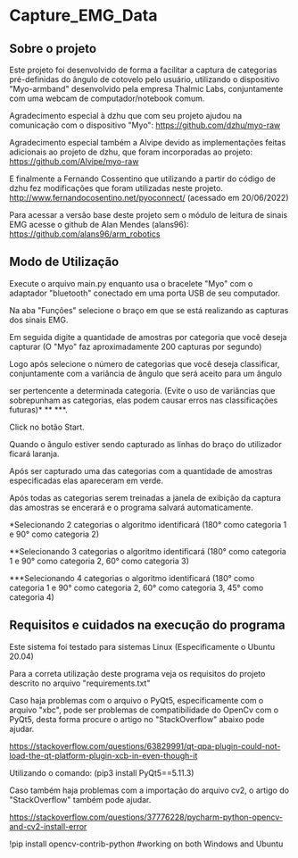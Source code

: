 # Capture_EMG_Data

## Sobre o projeto

Este projeto foi desenvolvido de forma a facilitar a captura de categorias pré-definidas do ângulo de cotovelo pelo usuário, utilizando o dispositivo
"Myo-armband" desenvolvido pela empresa Thalmic Labs, conjuntamente com uma webcam de computador/notebook comum.

Agradecimento especial à dzhu que com seu projeto ajudou na comunicação com o dispositivo "Myo":
https://github.com/dzhu/myo-raw

Agradecimento especial também a Alvipe devido as implementações feitas adicionais ao projeto de dzhu, que foram incorporadas ao projeto:
https://github.com/Alvipe/myo-raw

E finalmente a Fernando Cossentino que utilizando a partir do código de dzhu fez modificações que foram utilizadas neste projeto.
http://www.fernandocosentino.net/pyoconnect/ (acessado em 20/06/2022)

Para acessar a versão base deste projeto sem o módulo de leitura de sinais EMG acesse o github de Alan Mendes (alans96):
https://github.com/alans96/arm_robotics

## Modo de Utilização

Execute o arquivo main.py enquanto usa o bracelete "Myo" com o adaptador "bluetooth" conectado em uma porta USB de seu computador.

Na aba "Funções" selecione o braço em que se está realizando as capturas dos sinais EMG.

Em seguida digite a quantidade de amostras por categoria que você deseja capturar (O "Myo" faz aproximadamente 200 capturas por segundo)

Logo após selecione o número de categorias que você deseja classificar, conjuntamente com a variância de ângulo que será aceito para um ângulo

ser pertencente a determinada categoria. (Evite o uso de variâncias que sobrepunham as categorias, elas podem causar erros nas classificações futuras)* ** ***.

Click no botão Start.

Quando o ângulo estiver sendo capturado as linhas do braço do utilizador ficará laranja.

Após ser capturado uma das categorias com a quantidade de amostras especificadas elas apareceram em verde.

Após todas as categorias serem treinadas a janela de exibição da captura das amostras se encerará e o programa salvará automaticamente.

*Selecionando 2 categorias o algoritmo identificará (180° como categoria 1 e 90° como categoria 2)

**Selecionando 3 categorias o algoritmo identificará (180° como categoria 1 e 90° como categoria 2, 60° como categoria 3)

***Selecionando 4 categorias o algoritmo identificará (180° como categoria 1 e 90° como categoria 2, 60° como categoria 3, 45° como categoria 4)


## Requisitos e cuidados na execução do programa

Este sistema foi testado para sistemas Linux (Especificamente o Ubuntu 20.04)

Para a correta utilização deste programa veja os requisitos do projeto descrito no arquivo "requirements.txt"

Caso haja problemas com o arquivo o PyQt5, especificamente com o arquivo "xbc", pode ser problemas de compatibilidade do OpenCv com o PyQt5, desta forma
procure o artigo no "StackOverflow" abaixo pode ajudar.

https://stackoverflow.com/questions/63829991/qt-qpa-plugin-could-not-load-the-qt-platform-plugin-xcb-in-even-though-it

Utilizando o comando:
(pip3 install PyQt5==5.11.3)

Caso também haja problemas com a importação do arquivo cv2, o artigo do "StackOverflow" também pode ajudar.

https://stackoverflow.com/questions/37776228/pycharm-python-opencv-and-cv2-install-error

!pip install opencv-contrib-python    #working on both Windows and Ubuntu

